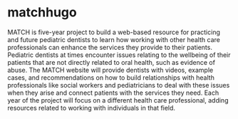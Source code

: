 # matchhugo

MATCH is five-year project to build a web-based resource for practicing and future pediatric dentists to learn how working with other health care professionals can enhance the services they provide to their patients. Pediatric dentists at times encounter issues relating to the wellbeing of their patients that are not directly related to oral health, such as evidence of abuse. The MATCH website will provide dentists with videos, example cases, and recommendations on how to build relationships with health professionals like social workers and pediatricians to deal with these issues when they arise and connect patients with the services they need. Each year of the project will focus on a different health care professional, adding resources related to working with individuals in that field.
